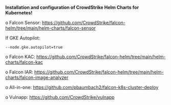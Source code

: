 <b>Installation and configuration of CrowdStrike Helm Charts for Kubernetes!</b>

o Falcon Sensor: https://github.com/CrowdStrike/falcon-helm/tree/main/helm-charts/falcon-sensor    

If GKE Autopilot: 
    
    --node.gke.autopilot=true

o Falcon KAC: https://github.com/CrowdStrike/falcon-helm/tree/main/helm-charts/falcon-kac

o Falcon IAR: https://github.com/CrowdStrike/falcon-helm/tree/main/helm-charts/falcon-image-analyzer

o All-in-one: https://github.com/pbaumbach2/falcon-k8s-cluster-deploy

o Vulnapp: https://github.com/CrowdStrike/vulnapp
